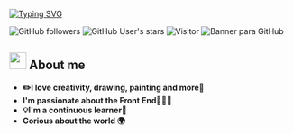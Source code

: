 [![Typing SVG](https://readme-typing-svg.herokuapp.com?font=Montserrat&weight=700&size=25&pause=1000&color=BA98F7&width=435&lines=Hello+World!%F0%9F%96%A4)](https://git.io/typing-svg)

![GitHub followers](https://img.shields.io/github/followers/ValenciaTatiana?style=social) 
![GitHub User's stars](https://img.shields.io/github/stars/ValenciaTatiana?style=social) 
![Visitor](https://komarev.com/ghpvc/?username=ValenciaTatiana&label=Profile%20views&color=0e75b6&style=flat)
![Banner para GitHub](https://github.com/user-attachments/assets/2cd41ea6-1b9b-4b90-9607-199953107f87)

## <picture><img src = "https://github.com/7oSkaaa/7oSkaaa/blob/main/Images/about_me.gif?raw=true" width = 30px></picture> About me
- **​✏️​I love creativity, drawing, painting and more🌸**
- **I'm passionate about the Front End👩🏻‍💻**
- **💡I'm a continuous learner🧠**
- **Corious about the world 🌍**
